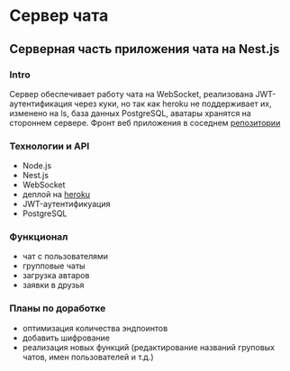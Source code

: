 # Сервер чата

## Серверная часть приложения чата на Nest.js

### Intro

Сервер обеспечивает работу чата на WebSocket, реализована JWT-аутентификация через куки, но так как heroku не поддерживает их, изменено на ls, база данных PostgreSQL, аватары хранятся на стороннем сервере. 
Фронт веб приложения в соседнем [репозитории](https://github.com/)

### Технологии и API

* Node.js
* Nest.js
* WebSocket
* деплой на [heroku](https://nestchat-server.herokuapp.com/)
* JWT-аутентификуация
* PostgreSQL

### Функционал

* чат с пользователями
* групповые чаты
* загрузка автаров
* заявки в друзья

### Планы по доработке

* оптимизация количества эндпоинтов
* добавить шифрование
* реализация новых функций (редактирование названий груповых чатов, имен пользователей и т.д.)
